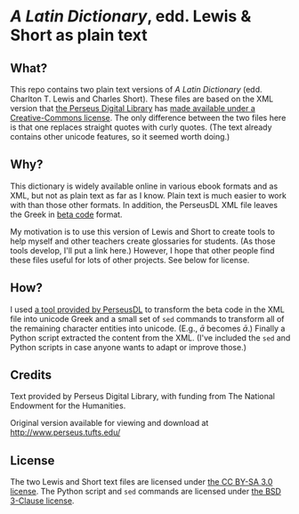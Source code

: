 # *A Latin Dictionary*, edd. Lewis & Short as plain text

## What?

This repo contains two plain text versions of *A Latin Dictionary* (edd. Charlton T. Lewis and Charles Short). These files are based on the XML version that [the Perseus Digital Library][perseus] has [made available under a Creative-Commons license][lexica]. The only difference between the two files here is that one replaces straight quotes with curly quotes. (The text already contains other unicode features, so it seemed worth doing.)

[perseus]: http://www.perseus.tufts.edu/hopper/
[lexica]: https://github.com/PerseusDL/lexica/tree/master/CTS_XML_TEI/perseus/pdllex/lat/ls

## Why?

This dictionary is widely available online in various ebook formats and as XML, but not as plain text as far as I know. Plain text is much easier to work with than those other formats. In addition, the PerseusDL XML file leaves the Greek in [beta code][beta] format.

[beta]: https://en.wikipedia.org/wiki/Beta_Code

My motivation is to use this version of Lewis and Short to create tools to help myself and other teachers create glossaries for students. (As those tools develop, I'll put a link here.) However, I hope that other people find these files useful for lots of other projects. See below for license.

## How?

I used [a tool provided by PerseusDL][tei-conversion-tools] to transform the beta code in the XML file into unicode Greek and a small set of `sed` commands to transform all of the remaining character entities into unicode. (E.g., *&amacr;* becomes *ā*.) Finally a Python script extracted the content from the XML. (I've included the `sed` and Python scripts in case anyone wants to adapt or improve those.)

[tei-conversion-tools]: https://github.com/PerseusDL/tei-conversion-tools

## Credits

Text provided by Perseus Digital Library, with funding from The National Endowment for the Humanities. 

Original version available for viewing and download at http://www.perseus.tufts.edu/

## License

The two Lewis and Short text files are licensed under [the CC BY-SA 3.0 license][cc]. The Python script and `sed` commands are licensed under [the BSD 3-Clause license][bsd].

[cc]: https://creativecommons.org/licenses/by-sa/3.0/us/
[bsd]: https://opensource.org/licenses/BSD-3-Clause
